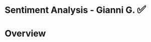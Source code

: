 # Sentiment Analysis - Gianni G. <span style="font-size:larger;">✅</span>

# Overview  <span style="font-size:medium;">
